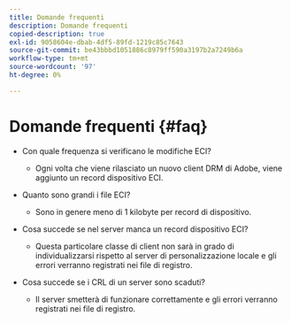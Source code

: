 ```yaml
---
title: Domande frequenti
description: Domande frequenti
copied-description: true
exl-id: 9058604e-dbab-4df5-89fd-1219c85c7643
source-git-commit: be43bbbd1051886c8979ff590a3197b2a7249b6a
workflow-type: tm+mt
source-wordcount: '97'
ht-degree: 0%

---
```


# Domande frequenti {#faq}

* Con quale frequenza si verificano le modifiche ECI?
   * Ogni volta che viene rilasciato un nuovo client DRM di Adobe, viene aggiunto un record dispositivo ECI.

* Quanto sono grandi i file ECI?
   * Sono in genere meno di 1 kilobyte per record di dispositivo.

* Cosa succede se nel server manca un record dispositivo ECI?
   * Questa particolare classe di client non sarà in grado di individualizzarsi rispetto al server di personalizzazione locale e gli errori verranno registrati nei file di registro.

* Cosa succede se i CRL di un server sono scaduti?
   * Il server smetterà di funzionare correttamente e gli errori verranno registrati nei file di registro.
